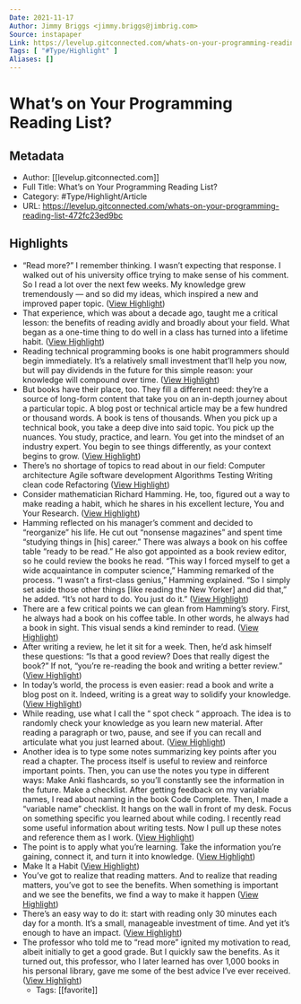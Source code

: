 ```yaml
---
Date: 2021-11-17
Author: Jimmy Briggs <jimmy.briggs@jimbrig.com>
Source: instapaper
Link: https://levelup.gitconnected.com/whats-on-your-programming-reading-list-472fc23ed9bc
Tags: [ "#Type/Highlight" ]
Aliases: []
---
```

# What’s on Your Programming Reading List?

## Metadata
- Author: [[levelup.gitconnected.com]]
- Full Title: What’s on Your Programming Reading List?
- Category: #Type/Highlight/Article
- URL: https://levelup.gitconnected.com/whats-on-your-programming-reading-list-472fc23ed9bc

## Highlights
- “Read more?” I remember thinking. I wasn’t expecting that response. I walked out of his university office trying to make sense of his comment.
  So I read a lot over the next few weeks. My knowledge grew tremendously — and so did my ideas, which inspired a new and improved paper topic. ([View Highlight](https://instapaper.com/read/1354410910/14361484))
- That experience, which was about a decade ago, taught me a critical lesson: the benefits of reading avidly and broadly about your field. What began as a one-time thing to do well in a class has turned into a lifetime habit. ([View Highlight](https://instapaper.com/read/1354410910/14361485))
- Reading technical programming books is one habit programmers should begin immediately. It’s a relatively small investment that’ll help you now, but will pay dividends in the future for this simple reason: your knowledge will compound over time. ([View Highlight](https://instapaper.com/read/1354410910/14361504))
- But books have their place, too.
  They fill a different need: they’re a source of long-form content that take you on an in-depth journey about a particular topic. A blog post or technical article may be a few hundred or thousand words. A book is tens of thousands.
  When you pick up a technical book, you take a deep dive into said topic. You pick up the nuances. You study, practice, and learn. You get into the mindset of an industry expert. You begin to see things differently, as your context begins to grow. ([View Highlight](https://instapaper.com/read/1354410910/14361506))
- There’s no shortage of topics to read about in our field:
  Computer architecture
  Agile software development
  Algorithms
  Testing
  Writing clean code
  Refactoring ([View Highlight](https://instapaper.com/read/1354410910/14361507))
- Consider mathematician Richard Hamming. He, too, figured out a way to make reading a habit, which he shares in his excellent lecture, You and Your Research. ([View Highlight](https://instapaper.com/read/1354410910/14361509))
- Hamming reflected on his manager’s comment and decided to “reorganize” his life. He cut out “nonsense magazines” and spent time “studying things in [his] career.”
  There was always a book on his coffee table “ready to be read.” He also got appointed as a book review editor, so he could review the books he read. “This way I forced myself to get a wide acquaintance in computer science,” Hamming remarked of the process.
  “I wasn’t a first-class genius,” Hamming explained. “So I simply set aside those other things [like reading the New Yorker] and did that,” he added. “It’s not hard to do. You just do it.” ([View Highlight](https://instapaper.com/read/1354410910/14361512))
- There are a few critical points we can glean from Hamming’s story.
  First, he always had a book on his coffee table. In other words, he always had a book in sight. This visual sends a kind reminder to read. ([View Highlight](https://instapaper.com/read/1354410910/14361514))
- After writing a review, he let it sit for a week. Then, he’d ask himself these questions: “Is that a good review? Does that really digest the book?” If not, “you’re re-reading the book and writing a better review.” ([View Highlight](https://instapaper.com/read/1354410910/14361517))
- In today’s world, the process is even easier: read a book and write a blog post on it. Indeed, writing is a great way to solidify your knowledge. ([View Highlight](https://instapaper.com/read/1354410910/14361518))
- While reading, use what I call the “ spot check “ approach. The idea is to randomly check your knowledge as you learn new material. After reading a paragraph or two, pause, and see if you can recall and articulate what you just learned about. ([View Highlight](https://instapaper.com/read/1354410910/14361520))
- Another idea is to type some notes summarizing key points after you read a chapter. The process itself is useful to review and reinforce important points.
  Then, you can use the notes you type in different ways:
  Make Anki flashcards, so you’ll constantly see the information in the future.
  Make a checklist. After getting feedback on my variable names, I read about naming in the book Code Complete. Then, I made a “variable name” checklist. It hangs on the wall in front of my desk.
  Focus on something specific you learned about while coding. I recently read some useful information about writing tests. Now I pull up these notes and reference them as I work. ([View Highlight](https://instapaper.com/read/1354410910/14361523))
- The point is to apply what you’re learning. Take the information you’re gaining, connect it, and turn it into knowledge. ([View Highlight](https://instapaper.com/read/1354410910/14361524))
- Make It a Habit ([View Highlight](https://instapaper.com/read/1354410910/14361526))
- You’ve got to realize that reading matters. And to realize that reading matters, you’ve got to see the benefits. When something is important and we see the benefits, we find a way to make it happen ([View Highlight](https://instapaper.com/read/1354410910/14361528))
- There’s an easy way to do it: start with reading only 30 minutes each day for a month. It’s a small, manageable investment of time. And yet it’s enough to have an impact. ([View Highlight](https://instapaper.com/read/1354410910/14361530))
- The professor who told me to “read more” ignited my motivation to read, albeit initially to get a good grade. But I quickly saw the benefits. As it turned out, this professor, who I later learned has over 1,000 books in his personal library, gave me some of the best advice I’ve ever received. ([View Highlight](https://instapaper.com/read/1354410910/14361534))
    - Tags: [[favorite]] 
